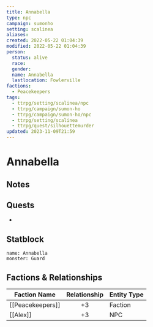 ```yaml
---
title: Annabella
type: npc
campaign: sumonho
setting: scalinea
aliases: 
created: 2022-05-22 01:04:39
modified: 2022-05-22 01:04:39
person:
  status: alive
  race: 
  gender: 
  name: Annabella
  lastlocation: Fowlerville
factions:
  - Peacekeepers
tags:
  - ttrpg/setting/scalinea/npc
  - ttrpg/campaign/sumon-ho
  - ttrpg/campaign/sumon-ho/npc
  - ttrpg/setting/scalinea
  - ttrpg/quest/silhouettemurder
updated: 2023-11-09T21:59
---
```


# Annabella

## Notes


## Quests

- 

## Statblock

```statblock
name: Annabella
monster: Guard
```


## Factions & Relationships
| Faction Name     | Relationship | Entity Type |
| ---------------- |:------------:| ----------- |
| [[Peacekeepers]] |      +3      | Faction     |
| [[Alex]]         |      +3      | NPC            |
